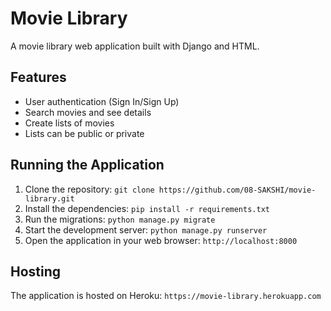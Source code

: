 # Movie Library

A movie library web application built with Django and HTML.

## Features

* User authentication (Sign In/Sign Up)
* Search movies and see details
* Create lists of movies
* Lists can be public or private

## Running the Application

1. Clone the repository: `git clone https://github.com/08-SAKSHI/movie-library.git`
2. Install the dependencies: `pip install -r requirements.txt`
3. Run the migrations: `python manage.py migrate`
4. Start the development server: `python manage.py runserver`
5. Open the application in your web browser: `http://localhost:8000`

## Hosting

The application is hosted on Heroku: `https://movie-library.herokuapp.com`

